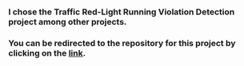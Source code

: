 ### I chose the Traffic Red-Light Running Violation Detection project among other projects.
### You can be redirected to the repository for this project by clicking on the [link](https://github.com/HamedDaneshvar/Traffic-Red-Light-Running-Violation-Detection).